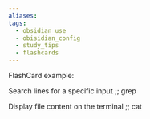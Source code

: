 ```yaml
---
aliases: 
tags:
  - obsidian_use
  - obisidian_config
  - study_tips
  - flashcards
---
```

FlashCard example:

Search lines for a specific input ;; grep
<!--SR:!2025-05-08,1,230-->
Display file content on the terminal ;; cat
<!--SR:!2025-05-11,4,270-->

